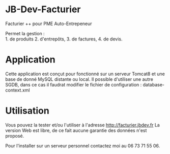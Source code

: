 # JB-Dev-Facturier
Facturier ++ pour PME Auto-Entrepeneur

Permet la gestion : <br />
    1. de produits
    2. d'entrepôts,
    3. de factures,
    4. de devis.

# Application
 Cette application est conçut pour fonctionné 
sur un serveur Tomcat8 et une base de donné MySQL 
distante ou local. Il possible d'utiliser une autre 
SGDB, dans ce cas il faudrat modifier le fichier de 
configuration :
  database-context.xml
  
# Utilisation 
Vous pouvez la tester et/ou l'utiliser à l'adresse
http://facturier.jbdev.fr
La version Web est libre, de ce fait aucune garantie 
des données n'est proposé.

Pour l'installer sur un serveur personnel contactez 
moi au 06 73 71 55 06.


